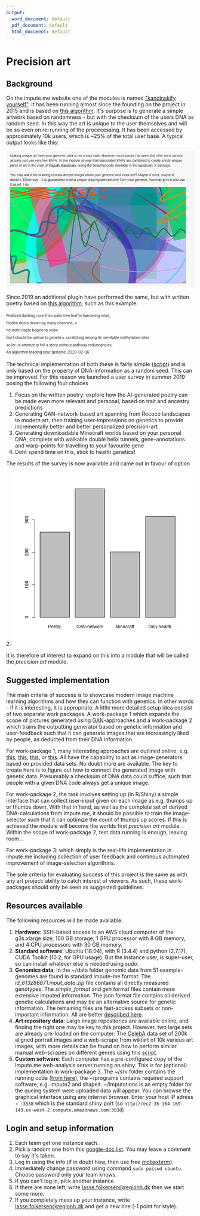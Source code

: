 ```yaml
---
output:
  word_document: default
  pdf_document: default
  html_document: default
---
```

# Precision art


## Background

On the impute.me website one of the modules is named ["kandinskify yourself"](https://www.impute.me/kandinsky/). It has been running almost since the founding on the project in 2015 and is based on [this algorithm](http://giorasimchoni.com/2017/07/30/2017-07-30-data-paintings-the-kandinsky-package/). It's  purpose is to generate a simple artwork based on randomness - but with the checksum of the users DNA as random seed. In this way the art is unique to the user themselves and will be so even on re-running of the procecessing. It has been accessed by approximately 10k users, which is ~25% of the total user base. A typical output looks like this:

![A screenshot of the output of the current kandinskify algorithm](2020-02-26_plotting_interest_levels/2020-02-26_kandinskify_screenshot.PNG)


Since 2019 an additional plugin have performed the same, but with written poetry based on [this algorithm](https://github.com/schollz/poetry-generator), such as this example.

<sup><sub>
Realized dashing rose from palm tree leaf to harrowing wind,  
hidden doors drawn by many channels, a  
neurotic ripple begins to seize.  
But I should be untrue to genetics, scratching among its inevitable methylation sites  
so let us attempt to tell a story without pathway redundancies.  
An algorithm reading your genome, 2020-02-06
</sup></sub>


The technical implementation of both these is fairly simple ([script](https://github.com/lassefolkersen/impute-me/blob/master/kandinsky/server.R)) and is only based on the property of DNA-information as a random seed. This can be improved. For this reason we launched a user survey in summer 2019 posing the following four choices

1. Focus on the written poetry: explore how the AI-generated poetry can be made even more relevant and personal, based on trait and ancestry predictions
2. Generating GAN-network-based art spanning from Rococo landscapes to modern art, then training user-impressions on genetics to provide incrementally better and better personalized precision-art
3. Generating downloadable Minecraft worlds based on your personal DNA, complete with walkable double helix tunnels, gene-annotations and warp-points for travelling to your favourite gene
4. Dont spend time on this, stick to health genetics!


The results of the survey is now available and came out in favour of option 2:
![Results of survey of users of the kandinskify module](2020-02-26_plotting_interest_levels/2020-02-26_survey_results.png)

It is therefore of interest to expand on this into a module that will be called the  _precision art_ module.




## Suggested implementation

The main criteria of success is to showcase modern image machine learning algorithms and how they can function with genetics. In other words - if it is interesting, it is appropriate. A little more detailed setup idea consist of two separate work packages. A work-package 1 which expands the scope of pictures generated using [GAN](https://en.wikipedia.org/wiki/Generative_adversarial_network)-approaches and a work-package 2 which trains the outputting generator based on genetic information and user-feedback such that it can generate images that are increasingly liked by people, as deducted from their DNA information. 


For work-package 1, many interesting approaches are outlined online, e.g. [this](https://github.com/robbiebarrat/art-DCGAN), [this](https://towardsdatascience.com/image-generator-drawing-cartoons-with-generative-adversarial-networks-45e814ca9b6b), [this](https://towardsdatascience.com/generative-adversarial-networks-gans-2231c5943b11), 
or [this](https://github.com/gsurma/image_generator/blob/master/ImageGeneratorDCGAN.ipynb). All have the capability to act as image-generators based on provided data sets. No doubt more are available. The key to create here is to figure out how to connect the generated image with genetic data. Presumably a checksum of DNA data could suffice, such that people with a given DNA code always get a unique image.


For work-package 2, the task involves setting up (in R/Shiny) a simple interface that can collect user-input given on each image as e.g. thumps up or thumbs down. With that in hand, as well as the complete set of derived DNA-calculations from impute.me, it should be possible to train the image-selector such that it can optimize the count of thumps up scores. If this is achieved the module will become the worlds first _precision art_ module. Within the scope of work-package 2, test data running is enough, leaving room...


For work-package 3: which simply is the real-life implementation in impute.me including collection of user feedback and continous automated improvement of image-selection algorithms.


The sole criteria for evaluating success of this project is the same as with any art project: ability to catch interest of viewers. As such, these work-packages should only be seen as suggested guidelines. 



## Resources available

The following resources will be made available.

1. **Hardware:** SSH-based access to an AWS cloud computer of the g3s.xlarge size, 100 GB storage, 1 GPU processor with 8 GB memory, and 4 CPU processors with 30 GB memory.
1. **Standard software**: Ubuntu (18.04), with R (3.4.4) and python (2.7.17), CUDA Toolkit (10.2, for GPU usage). But the instance user, is super-user, so can install whatever else is needed using *sudo*.
1. **Genomics data**: In the ~/data folder genomic data from 51 example-genomes are found in standard impute-me format: The *id_613z86871.input_data.zip* file contains all directly measured genotypes. The *simple_format* and *gen* format files contain more extensive imputed information. The json format file contains all derived genetic calculations and may be an alternative source for genetic information. The remaining files are fast-access subsets or non-important information. All are better [described here](https://github.com/lassefolkersen/impute-me/blob/master/README.md#part-1-downloads-descriptions).
1. **Art repository data**: Large image repositories are available online, and finding the right one may be key to this project. However, two large sets are already pre-loaded on the computer: The [CelebA](http://mmlab.ie.cuhk.edu.hk/projects/CelebA.html) data set of 200k aligned portrait images and a web-scrape from wikiart of 10k various art images, with more details can be found on how to perform similar manual web-scrapes on different genres using this [script](2020-04-02_scraping_images/2020-04-02_scraping_images.R).
1. **Custom software**: Each computer has a pre-configured copy of the impute.me web-analysis server running on shiny. This is for (optional) implementation in work-package 3. The ~/srv folder contains the running code ([from here](https://github.com/lassefolkersen/impute-me)), the ~/programs contains required support software, e.g. impute2 and shapeit. ~/imputations is an empty folder for the queing system were uploaded data will appear. You can browse the graphical interface using any internet browser. Enter your host IP adress + `:3838` which is the standard shiny port (so `http://ec2-35-164-169-143.us-west-2.compute.amazonaws.com:3838`)



## Login and setup information

1. Each team get one instance each.
1. Pick a random one from this [google-doc list](https://docs.google.com/document/d/1SxpWxGaoEJ472v4Wscfy56g9CTE0BoILpr6iuWFN_58/edit?usp=sharing). You may leave a comment to say it's taken.
1. Log in using the info (if in doubt how, then use free [mobaxterm](https://www.youtube.com/watch?v=Diq9-b239vo)).
1. Immediately change password using command `sudo passwd ubuntu`. Choose password only your team knows.
1. If you can't log in, pick another instance
1. If there are none left, write lasse.folkersen@regionh.dk then we start some more.
1. If you completely mess up your instance, write lasse.folkersen@regionh.dk and get a new one (-1 point for style).
